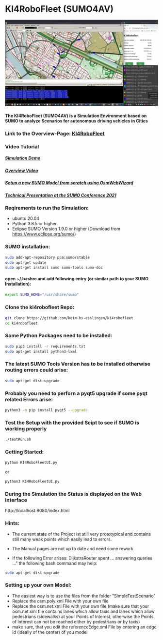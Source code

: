 # KI4RoboFleet (SUMO4AV)

![KI4RoboFleet](KI4RoboFleet.gif)

#### The KI4RoboFleet (SUMO4AV) is a Simulation Environment based on SUMO to analyze Scenarios for autonomous driving vehicles in Cities

### Link to the Overview-Page: [KI4RoboFleet](https://keim-hs-esslingen.github.io/ki4robofleet/)


### Video Tutorial 

##### [Simulation Demo](https://youtu.be/seKoe6jXcSc)

##### [Overview Video](https://youtu.be/X5AYifgP65g)

##### [Setup a new SUMO Model from scratch using OsmWebWizard](https://youtu.be/Dh_0A-wOk84)

##### [Technical Presentation at the SUMO Conference 2021](https://www.youtube.com/watch?v=Tut2k8K9J5s&list=PLy7t4z5SYNaRIdaznUrlC8F-Vt3qla1GJ&index=11)


### Reqirements to run the Simulation:

- ubuntu 20.04
- Python 3.8.5 or higher
- Eclipse SUMO Version 1.9.0 or higher (Download from https://www.eclipse.org/sumo/)


### SUMO installation:
```bash
sudo add-apt-repository ppa:sumo/stable
sudo apt-get update
sudo apt-get install sumo sumo-tools sumo-doc
```

#### open ~/.bashrc and add following entry (or similar path to your SUMO Installation):
```bash
export SUMO_HOME="/usr/share/sumo"

```

### Clone the ki4robofleet Repo:

```bash
git clone https://github.com/keim-hs-esslingen/ki4robofleet
cd ki4robofleet
```

### Some Python Packages need to be installed:

```bash
sudo pip3 install -r requirements.txt
sudo apt-get install python3-lxml
```

### The latest SUMO Tools Version has to be installed otherwise routing errors could arise:

```bash
sudo apt-get dist-upgrade
```

### Probably you need to perforn a pyqt5 upgrade if some pyqt related Errors arise:

```bash
python3 -m pip install pyqt5 --upgrade
```

### Test the Setup with the provided Scipt to see if SUMO is working properly
```bash
./testRun.sh
```

### Getting Started:

```bash
python KI4RoboFleetUI.py
```

or

```bash
python3 KI4RoboFleetUI.py
```

### During the Simulation the Status is displayed on the Web Interface 
http://localhost:8080/index.html

### Hints:
* The current state of the Project ist still very prototypical and contains still many weak points which easily lead to errors.

* The Manual pages are not up to date and need some rework

* If the following Error arises: DijkstraRouter spent ... answering queries ..." the following bash command may help:
```bash
sudo apt-get dist-upgrade
```

### Setting up your own Model:

* The easiest way is to use the files from the folder "SimpleTestScenario" 
* Replace the osm.poly.xml File with your own file
* Replace the osm.net.xml File with your own file (make sure that your osm.net.xml file contains lanes which allow taxis and lanes which allow pedestrians (sidewalks) at your Points of Interest, otherwise the Points of Interest can not be reached either by pedestrians or by taxis)
* make sure, that you edit the referenceEdge.xml File by entering an edge id (ideally of the center) of you model








